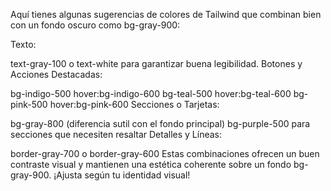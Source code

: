 Aquí tienes algunas sugerencias de colores de Tailwind que combinan bien con un fondo oscuro como bg-gray-900:

Texto:

text-gray-100 o text-white para garantizar buena legibilidad.
Botones y Acciones Destacadas:

bg-indigo-500 hover:bg-indigo-600
bg-teal-500 hover:bg-teal-600
bg-pink-500 hover:bg-pink-600
Secciones o Tarjetas:

bg-gray-800 (diferencia sutil con el fondo principal)
bg-purple-500 para secciones que necesiten resaltar
Detalles y Líneas:

border-gray-700 o border-gray-600
Estas combinaciones ofrecen un buen contraste visual y mantienen una estética coherente sobre un fondo bg-gray-900. ¡Ajusta según tu identidad visual!